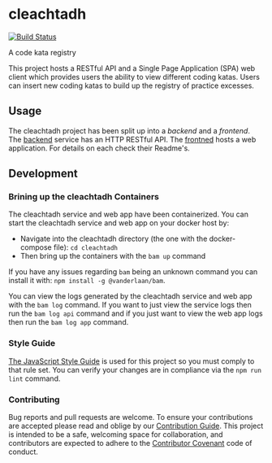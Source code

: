 # cleachtadh
[![Build Status](https://travis-ci.org/bvanderlaan/cleachtadh.svg?branch=master)](https://travis-ci.org/bvanderlaan/cleachtadh)

A code kata registry

This project hosts a RESTful API and a Single Page Application (SPA) web client which provides users the ability to view different coding katas. Users can insert new coding katas to build up the registry of practice excesses.

## Usage

The cleachtadh project has been split up into a _backend_ and a _frontend_.
The [backend](./backend/Readme.md) service has an HTTP RESTful API.
The [frontned](./frontend/README.md) hosts a web application.
For details on each check their Readme's.

## Development

### Brining up the cleachtadh Containers

The cleachtadh service and web app have been containerized.
You can start the cleachtadh service and web app on your docker host by:

* Navigate into the cleachtadh directory (the one with the docker-compose file): `cd cleachtadh`
* Then bring up the containers with the `bam up` command

If you have any issues regarding `bam` being an unknown command you can install it with: `npm install -g @vanderlaan/bam`.

You can view the logs generated by the cleachtadh service and web app with the `bam log` command.
If you want to just view the service logs then run the `bam log api` command and if you just want to view the web app logs then run the `bam log app` command.

### Style Guide

[The JavaScript Style Guide](https://www.npmjs.com/package/@vanderlaan/eslint-config-vanderlaan) is used for this project so you must comply to that rule set. You can verify your changes are in compliance via the `npm run lint` command.

### Contributing

Bug reports and pull requests are welcome. To ensure your contributions are accepted please read and oblige by our [Contribution Guide](.github/CONTRIBUTING.md).
This project is intended to be a safe, welcoming space for collaboration, and contributors are expected to adhere to the [Contributor Covenant](.github/CODE_OF_CONDUCT.md) code of conduct.
